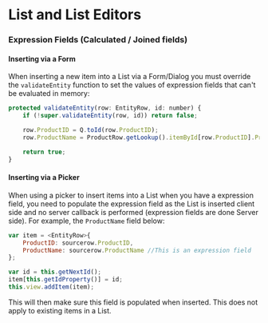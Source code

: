 # List and List Editors

### Expression Fields \(Calculated / Joined fields\)

#### Inserting via a Form

When inserting a new item into a List via a Form/Dialog you must override the `validateEntity` function to set the values of expression fields that can't be evaluated in memory:

```js
protected validateEntity(row: EntityRow, id: number) {
    if (!super.validateEntity(row, id)) return false;  

    row.ProductID = Q.toId(row.ProductID);    
    row.ProductName = ProductRow.getLookup().itemById[row.ProductID].ProductName;

    return true;
}
```

#### Inserting via a Picker

When using a picker to insert items into a List when you have a expression field, you need to populate the expression field as the List is inserted client side and no server callback is performed \(expression fields are done Server side\). For example, the `ProductName` field below:

```js
var item = <EntityRow>{
    ProductID: sourcerow.ProductID,
    ProductName: sourcerow.ProductName //This is an expression field
};

var id = this.getNextId();
item[this.getIdProperty()] = id;
this.view.addItem(item);
```

This will then make sure this field is populated when inserted. This does not apply to existing items in a List.

